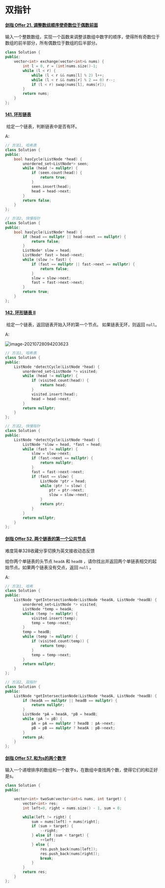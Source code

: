# 双指针



#### [剑指 Offer 21. 调整数组顺序使奇数位于偶数前面](https://leetcode-cn.com/problems/diao-zheng-shu-zu-shun-xu-shi-qi-shu-wei-yu-ou-shu-qian-mian-lcof/)

输入一个整数数组，实现一个函数来调整该数组中数字的顺序，使得所有奇数位于数组的前半部分，所有偶数位于数组的后半部分。

```cpp
class Solution {
public:
    vector<int> exchange(vector<int>& nums) {
        int l = 0, r = (int)nums.size()-1;
        while (l < r) {
            while (l < r && nums[l] % 2) l++;
            while (l < r && nums[r] % 2 == 0) r--;
            if (l < r) swap(nums[l], nums[r]); 
        }
        return nums;
    }
};
```





####  [141. 环形链表](https://leetcode-cn.com/problems/linked-list-cycle/)

​	给定一个链表，判断链表中是否有环。	

A:

```cpp
// 方法1, 哈希表
class Solution {
public:
    bool hasCycle(ListNode *head) {
        unordered_set<ListNode*> seen;
        while (head != nullptr) {
            if (seen.count(head)) {
                return true;
            }
            seen.insert(head);
            head = head->next;
        }
        return false;
    }
};

// 方法2, 快慢指针
class Solution {
public:
    bool hasCycle(ListNode* head) {
        if (head == nullptr || head->next == nullptr) {
            return false;
        }
        ListNode* slow = head;
        ListNode* fast = head->next;
        while (slow != fast) {
            if (fast == nullptr || fast->next == nullptr) {
                return false;
            }
            slow = slow->next;
            fast = fast->next->next;
        }
        return true;
    }
};
```



#### [142. 环形链表 II](https://leetcode-cn.com/problems/linked-list-cycle-ii/)

​	给定一个链表，返回链表开始入环的第一个节点。 如果链表无环，则返回 `null`。

A: 

![image-20210728094203623](https://raw.githubusercontent.com/bufang666/clouding/master/image/20210728094203.png)





```cpp
// 方法1, 哈希表
class Solution {
public:
    ListNode *detectCycle(ListNode *head) {
        unordered_set<ListNode *> visited;
        while (head != nullptr) {
            if (visited.count(head)) {
                return head;
            }
            visited.insert(head);
            head = head->next;
        }
        return nullptr;
    }
};

// 方法2, 快慢指针
class Solution {
public:
    ListNode *detectCycle(ListNode *head) {
        ListNode *slow = head, *fast = head;
        while (fast != nullptr) {
            slow = slow->next;
            if (fast->next == nullptr) {
                return nullptr;
            }
            fast = fast->next->next;
            if (fast == slow) {
                ListNode *ptr = head;
                while (ptr != slow) {
                    ptr = ptr->next;
                    slow = slow->next;
                }
                return ptr;
            }
        }
        return nullptr;
    }
};
```



#### [剑指 Offer 52. 两个链表的第一个公共节点](https://leetcode-cn.com/problems/liang-ge-lian-biao-de-di-yi-ge-gong-gong-jie-dian-lcof/)

难度简单328收藏分享切换为英文接收动态反馈

给你两个单链表的头节点 `headA` 和 `headB` ，请你找出并返回两个单链表相交的起始节点。如果两个链表没有交点，返回 `null` 。



A:

```cpp
// 方法1, 哈希
class Solution {
public:
    ListNode *getIntersectionNode(ListNode *headA, ListNode *headB) {
        unordered_set<ListNode *> visited;
        ListNode *temp = headA;
        while (temp != nullptr) {
            visited.insert(temp);
            temp = temp->next;
        }
        temp = headB;
        while (temp != nullptr) {
            if (visited.count(temp)) {
                return temp;
            }
            temp = temp->next;
        }
        return nullptr;
    }
};

// 方法2, 双指针
class Solution {
public:
    ListNode *getIntersectionNode(ListNode *headA, ListNode *headB) {
        if (headA == nullptr || headB == nullptr) {
            return nullptr;
        }
        ListNode *pA = headA, *pB = headB;
        while (pA != pB) {
            pA = pA == nullptr ? headB : pA->next;
            pB = pB == nullptr ? headA : pB->next;
        }
        return pA;
    }
};
```



#### [剑指 Offer 57. 和为s的两个数字](https://leetcode-cn.com/problems/he-wei-sde-liang-ge-shu-zi-lcof/)

输入一个递增排序的数组和一个数字s，在数组中查找两个数，使得它们的和正好是s。



```cpp
class Solution {
public:

    vector<int> twoSum(vector<int>& nums, int target) {
        vector<int> res;
        int left=0, right = nums.size() - 1, sum = 0;

        while(left != right) {
            sum = nums[left] + nums[right];
            if (sum > target) {
                --right;
            } else if (sum < target) {
                ++left;
            } else {
                res.push_back(nums[left]);
                res.push_back(nums[right]);
                break;
            }
        }
        return res;
    }
};
```

